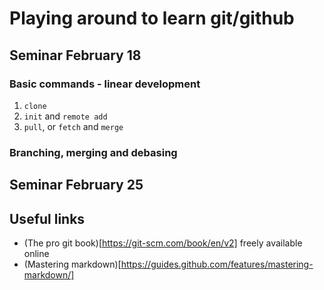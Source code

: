 # Playing around to learn git/github
## Seminar February 18
### Basic commands - linear development
1. `clone`
2. `init` and `remote add`
3. `pull`, or `fetch` and `merge`
### Branching, merging and debasing
## Seminar February 25

## Useful links
* (The pro git book)[https://git-scm.com/book/en/v2] freely available online
* (Mastering markdown)[https://guides.github.com/features/mastering-markdown/]
